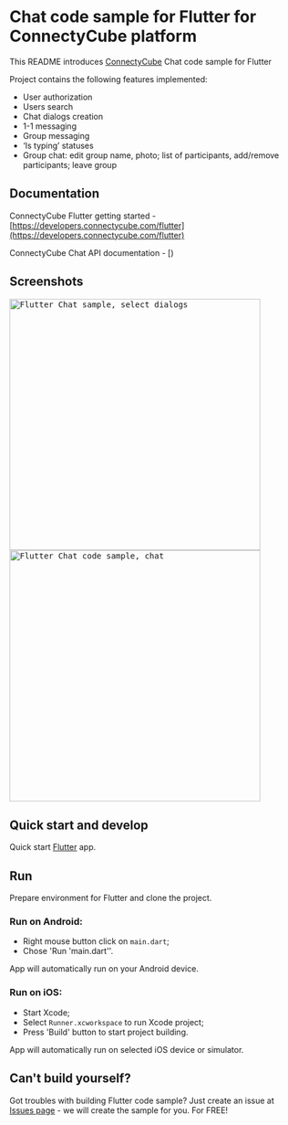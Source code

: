 # Chat code sample for Flutter for ConnectyCube platform

This README introduces [ConnectyCube](https://connectycube.com) Chat code sample for Flutter

Project contains the following features implemented:

- User authorization
- Users search
- Chat dialogs creation
- 1-1 messaging
- Group messaging
- ‘Is typing’ statuses
- Group chat: edit group name, photo; list of participants, add/remove participants; leave group

## Documentation

ConnectyCube Flutter getting started - [https://developers.connectycube.com/flutter](https://developers.connectycube.com/flutter)

ConnectyCube Chat API documentation - [)

## Screenshots

<kbd><img alt="Flutter Chat sample, select dialogs" src="https://developers.connectycube.com/docs/_images/code_samples/flutter/dialogs_screen.png" height="440" /></kbd> <kbd><img alt="Flutter Chat code sample, chat" src="https://developers.connectycube.com/docs/_images/code_samples/flutter/chat_screen.png" height="440" /></kbd>

## Quick start and develop

Quick start [Flutter](https://flutter.dev/docs/get-started) app.


## Run

Prepare environment for Flutter and clone the project.

### Run on Android:
- Right mouse button click on `main.dart`;
- Chose 'Run 'main.dart''.

App will automatically run on your Android device.

### Run on iOS:
- Start Xcode;
- Select `Runner.xcworkspace` to run Xcode project;
- Press 'Build' button to start project building.

App will automatically run on selected iOS device or simulator.

## Can't build yourself?

Got troubles with building Flutter code sample? Just create an issue at [Issues page](https://github.com/ConnectyCube/connectycube-flutter-samples/issues) - we will create the sample for you. For FREE!